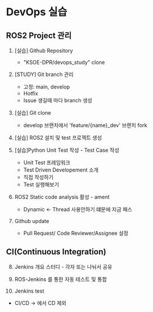 # DevOps 실습 

## ROS2 Project 관리

1. [실습] Github Repository 
    - "KSOE-DPR/devops_study" clone

2. [STUDY] Git branch 관리
    - 고정: main, develop
    - Hotfix
    - Issue 생길때 마다 branch 생성

3. [실습] Git clone 
    - develop 브랜치에서 'feature/{name}_dev' 브랜치 fork
    
4. [실습] ROS2 설치 및 test 프로젝트 생성

5. [실습]Python Unit Test 작성 - Test Case 작성
    - Unit Test 프레임워크
    - Test Driven Developement 소개
    - 직접 작성하기
    - Test 실행해보기

6. ROS2 Static code analysis 활성 - ament 
    - Dynamic <- Thread 사용안하기 떄문에 지금 패스

7. Github update
    - Pull Request/ Code Reviewer/Assignee 설정

## CI(Continuous Integration) 

8. Jenkins 개요 스터디 - 각자 또는 나눠서 공유

9. ROS-Jenkins 를 통한 자동 테스트 및 통합

10. Jenkins test

* CI/CD -> 에서 CD 제외
